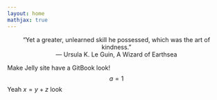 ```yaml
---
layout: home
mathjax: true
---
```


<center>“Yet a greater, unlearned skill he possessed, which was the art of kindness.”</center>
<center>― Ursula K. Le Guin, A Wizard of Earthsea</center>

Make Jelly site have a GitBook look!
$$a = 1$$
Yeah $x=y+z$ look

